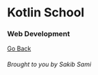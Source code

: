 # Kotlin School

### Web Development


[Go Back](https://github.com/s4kibs4mi/KotlinSchool/blob/master/src/main/resources/tutorials/en/index.md)
###### Brought to you by Sakib Sami
